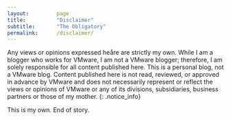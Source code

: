 ```yaml
---
layout:         page
title:          "Disclaimer"
subtitle:       "The Obligatory"
permalink:      /disclaimer/
---
```


Any views or opinions expressed heåre are strictly my own. While I am a blogger who works for VMware, I am not a VMware blogger; therefore, I am solely responsible for all content published here. This is a personal blog, not a VMware blog. Content published here is not read, reviewed, or approved in advance by VMware and does not necessarily represent or reflect the views or opinions of VMware or any of its divisions, subsidiaries, business partners or those of my mother.
{: .notice_info}

This is my own. End of story.
